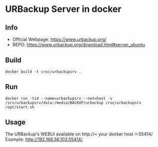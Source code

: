 # URBackup Server in docker

## Info

  - Official Webpage: https://www.urbackup.org/
  - REPO: https://www.urbackup.org/download.html#server_ubuntu

## Build

```
docker build -t croc/urbackupsrv .
```

## Run

```
docker run -tid --name=urbackupsrv --net=host -v /srv/urbackupsrv/data:/media/BACKUP/urbackup croc/urbackupsrv /opt/start.sh
```

## Usage

The URBackup's WEBUI available on http://< your docker host >:55414/
Example: http://192.168.56.103:55414/

